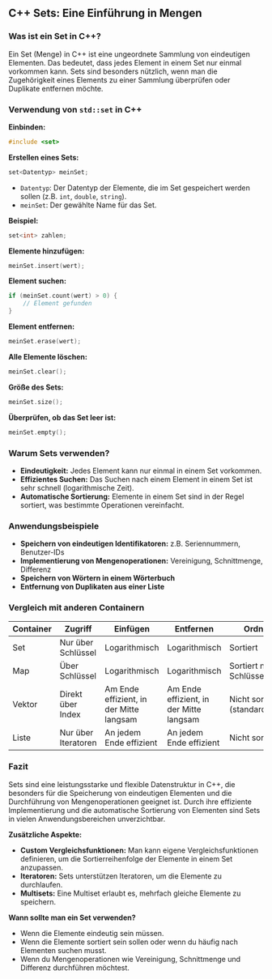 ## C++ Sets: Eine Einführung in Mengen

### Was ist ein Set in C++?

Ein Set (Menge) in C++ ist eine ungeordnete Sammlung von eindeutigen Elementen. Das bedeutet, dass jedes Element in einem Set nur einmal vorkommen kann. Sets sind besonders nützlich, wenn man die Zugehörigkeit eines Elements zu einer Sammlung überprüfen oder Duplikate entfernen möchte.

### Verwendung von `std::set` in C++

**Einbinden:**

```c++
#include <set>
```

**Erstellen eines Sets:**

```c++
set<Datentyp> meinSet;
```

* `Datentyp`: Der Datentyp der Elemente, die im Set gespeichert werden sollen (z.B. `int`, `double`, `string`).
* `meinSet`: Der gewählte Name für das Set.

**Beispiel:**

```c++
set<int> zahlen;
```

**Elemente hinzufügen:**

```c++
meinSet.insert(wert);
```

**Element suchen:**

```c++
if (meinSet.count(wert) > 0) {
    // Element gefunden
}
```

**Element entfernen:**

```c++
meinSet.erase(wert);
```

**Alle Elemente löschen:**

```c++
meinSet.clear();
```

**Größe des Sets:**

```c++
meinSet.size();
```

**Überprüfen, ob das Set leer ist:**

```c++
meinSet.empty();
```

### Warum Sets verwenden?

* **Eindeutigkeit:** Jedes Element kann nur einmal in einem Set vorkommen.
* **Effizientes Suchen:** Das Suchen nach einem Element in einem Set ist sehr schnell (logarithmische Zeit).
* **Automatische Sortierung:** Elemente in einem Set sind in der Regel sortiert, was bestimmte Operationen vereinfacht.

### Anwendungsbeispiele

* **Speichern von eindeutigen Identifikatoren:** z.B. Seriennummern, Benutzer-IDs
* **Implementierung von Mengenoperationen:** Vereinigung, Schnittmenge, Differenz
* **Speichern von Wörtern in einem Wörterbuch**
* **Entfernung von Duplikaten aus einer Liste**

### Vergleich mit anderen Containern

| Container | Zugriff | Einfügen | Entfernen | Ordnung |
|---|---|---|---|---|
| Set | Nur über Schlüssel | Logarithmisch | Logarithmisch | Sortiert |
| Map | Über Schlüssel | Logarithmisch | Logarithmisch | Sortiert nach Schlüssel |
| Vektor | Direkt über Index | Am Ende effizient, in der Mitte langsam | Am Ende effizient, in der Mitte langsam | Nicht sortiert (standardmäßig) |
| Liste | Nur über Iteratoren | An jedem Ende effizient | An jedem Ende effizient | Nicht sortiert |

### Fazit

Sets sind eine leistungsstarke und flexible Datenstruktur in C++, die besonders für die Speicherung von eindeutigen Elementen und die Durchführung von Mengenoperationen geeignet ist. Durch ihre effiziente Implementierung und die automatische Sortierung von Elementen sind Sets in vielen Anwendungsbereichen unverzichtbar.

**Zusätzliche Aspekte:**

* **Custom Vergleichsfunktionen:** Man kann eigene Vergleichsfunktionen definieren, um die Sortierreihenfolge der Elemente in einem Set anzupassen.
* **Iteratoren:** Sets unterstützen Iteratoren, um die Elemente zu durchlaufen.
* **Multisets:** Eine Multiset erlaubt es, mehrfach gleiche Elemente zu speichern.

**Wann sollte man ein Set verwenden?**

* Wenn die Elemente eindeutig sein müssen.
* Wenn die Elemente sortiert sein sollen oder wenn du häufig nach Elementen suchen musst.
* Wenn du Mengenoperationen wie Vereinigung, Schnittmenge und Differenz durchführen möchtest.